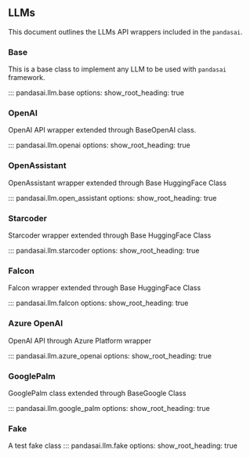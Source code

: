 ## LLMs
This document outlines the LLMs API wrappers included in the `pandasai`.

### Base 

This is a base class to implement any LLM to be used with `pandasai` framework.

::: pandasai.llm.base
    options:
      show_root_heading: true

### OpenAI

OpenAI API wrapper extended through BaseOpenAI class.

::: pandasai.llm.openai
    options:
      show_root_heading: true

### OpenAssistant

OpenAssistant wrapper extended through Base HuggingFace Class
     
::: pandasai.llm.open_assistant
    options:
      show_root_heading: true

### Starcoder

Starcoder wrapper extended through Base HuggingFace Class
      
::: pandasai.llm.starcoder
    options:
      show_root_heading: true

### Falcon

Falcon wrapper extended through Base HuggingFace Class

::: pandasai.llm.falcon
    options:
      show_root_heading: true

### Azure OpenAI

OpenAI API through Azure Platform wrapper

::: pandasai.llm.azure_openai
    options:
      show_root_heading: true

### GooglePalm

GooglePalm class extended through BaseGoogle Class

::: pandasai.llm.google_palm
    options:
      show_root_heading: true

### Fake

A test fake class
::: pandasai.llm.fake
    options:
      show_root_heading: true
